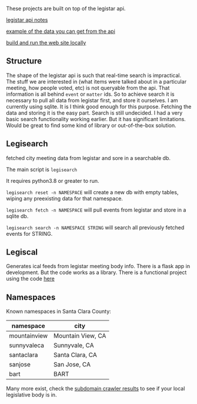 These projects are built on top of the legistar api.

[legistar api notes](documentation/legistar.md)
  
[example of the data you can get from the api](documentation/sanjose.json)

[build and run the web site locally](documentation/website.md)


## Structure

The shape of the legistar api is such that real-time search is impractical.
The stuff we are interested in (what items were talked about in a particular meeting, how people voted, etc)
  is not queryable from the api.
That information is all behind `event` or `matter` ids.
So to achieve search it is necessary to pull all data from legistar first, and store it ourselves.
I am currently using sqlite. It is I think good enough for this purpose.
Fetching the data and storing it is the easy part. Search is still undecided.
I had a very basic search functionality working earlier.
But it has significant limitations.
Would be great to find some kind of library or out-of-the-box solution.


## Legisearch

fetched city meeting data from legistar and sore in a searchable db.

The main script is `legisearch`

It requires python3.8 or greater to run.

`legisearch reset -n NAMESPACE` will create a new db with empty tables, wiping any preexisting data for that namespace.

`legisearch fetch -n NAMESPACE` will pull events from legistar and store in a sqlite db.

`legisearch search -n NAMESPACE STRING` will search all previously fetched events for STRING.


## Legiscal

Generates ical feeds from legistar meeting body info.
There is a flask app in development. But the code works as a library.
There is a functional project using the code [here](https://www.jisaacstone.com/legiscal/index.html)


## Namespaces

Known namespaces in Santa Clara County:

| namespace | city |
| --- | --- |
| mountainview | Mountain View, CA |
| sunnyvaleca | Sunnyvale, CA |
| santaclara | Santa Clara, CA |
| sanjose | San Jose, CA |
| bart | BART |

Many more exist, check the [subdomain crawler results](documentation/legistar) to see if your local legislative body is in.
